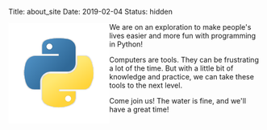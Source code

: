 Title: about_site
Date: 2019-02-04
Status: hidden
  
<img src="../images/python_icon.png" alt="drawing" width="200" style="float:left; border:none"/>
We are on an exploration to make people's lives easier and more
fun with programming in Python!

Computers are tools. They can be frustrating a lot of the time. But with a little
bit of knowledge and practice, we can take these tools to the next level.

Come join us! The water is fine, and we'll have a great time!
